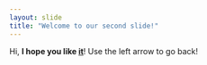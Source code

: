 ```yaml
---
layout: slide
title: "Welcome to our second slide!"
---
```

Hi, **I hope you like [it](www.google.com)**!
Use the left arrow to go back!
